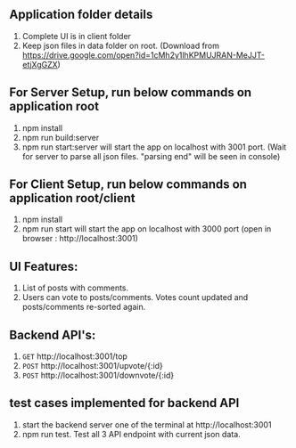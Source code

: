 ## Application folder details
1. Complete UI is in client folder
2. Keep json files in data folder on root. (Download from https://drive.google.com/open?id=1cMh2y1lhKPMUJRAN-MeJJT-etjXgGZX)

## For Server Setup, run below commands on application root
1. npm install
2. npm run build:server
3. npm run start:server will start the app on localhost with 3001 port. (Wait for server to parse all json files. "parsing end" will be seen in console)

## For Client Setup, run below commands on application root/client
1. npm install
2. npm run start will start the app on localhost with 3000 port (open in browser : http://localhost:3001)

## UI Features: 
1. List of posts with comments.
2. Users can vote to posts/comments. Votes count updated and posts/comments re-sorted again.

## Backend API's:
1. `GET` http://localhost:3001/top
2. `POST` http://localhost:3001/upvote/{:id}
3. `POST` http://localhost:3001/downvote/{:id}

## test cases implemented for backend API
1. start the backend server one of the terminal at http://localhost:3001
2. npm run test. Test all 3 API endpoint with current json data.
